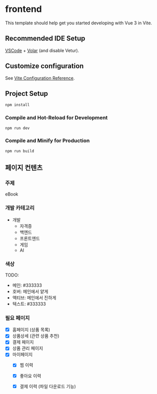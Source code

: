# frontend

This template should help get you started developing with Vue 3 in Vite.

## Recommended IDE Setup

[VSCode](https://code.visualstudio.com/) + [Volar](https://marketplace.visualstudio.com/items?itemName=Vue.volar) (and disable Vetur).

## Customize configuration

See [Vite Configuration Reference](https://vite.dev/config/).

## Project Setup

```sh
npm install
```

### Compile and Hot-Reload for Development

```sh
npm run dev
```

### Compile and Minify for Production

```sh
npm run build
```



## 페이지 컨텐츠
### 주제
eBook

### 개발 카테고리
- 개발
  - 자격증
  - 백엔드
  - 프론트엔드
  - 게임
  - AI


### 색상
TODO:
- 메인: #333333
- 호버: 메인에서 얕게
- 액티브: 메인에서 진하게
- 텍스트: #333333

### 필요 페이지
- [x] 홈페이지 (상품 목록)
- [x] 상품상세 (관련 상품 추천)
- [x] 결제 페이지
- [x] 상품 관리 페이지
- [x] 마이페이지
  - [x] 찜 이력
  - [x] 좋아요 이력
  - [x] 결제 이력 (파일 다운로드 기능)
  